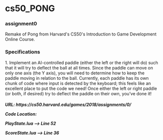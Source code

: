 # cs50_PONG

<H3> assignment0 </H3>
  Remake of Pong from Harvard's CS50's Introduction to Game Development Online Course.
 
<H3> Specifications </H3>
  <p>1. Implement an AI-controlled paddle (either the left or the right will do) such that it will try to deflect the ball at all times. Since the paddle can move on only one axis (the Y axis), you will need to determine how to keep the paddle moving in relation to the ball. Currently, each paddle has its own chunk of code where input is detected by the keyboard; this feels like an excellent place to put the code we need! Once either the left or right paddle (or both, if desired) try to deflect the paddle on their own, you’ve done it!</p>
 
<H5>
<p>URL: https://cs50.harvard.edu/games/2018/assignments/0/</p>


Code Location:
<p>PlayState.lua --> Line 52</p>
<p>ScoreState.lua --> Line 36</p>
